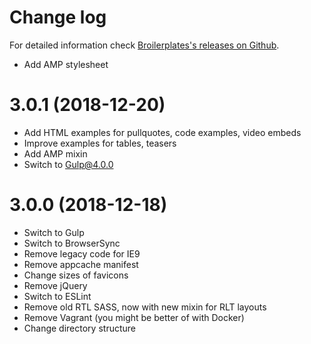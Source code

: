 Change log
==========

For detailed information check [Broilerplates's releases on Github](https://github.com/fboes/broilerplate/releases).

* Add AMP stylesheet

3.0.1 (2018-12-20)
==================

* Add HTML examples for pullquotes, code examples, video embeds
* Improve examples for tables, teasers
* Add AMP mixin
* Switch to Gulp@4.0.0

3.0.0 (2018-12-18)
==================

* Switch to Gulp
* Switch to BrowserSync
* Remove legacy code for IE9
* Remove appcache manifest
* Change sizes of favicons
* Remove jQuery
* Switch to ESLint
* Remove old RTL SASS, now with new mixin for RLT layouts
* Remove Vagrant (you might be better of with Docker)
* Change directory structure
